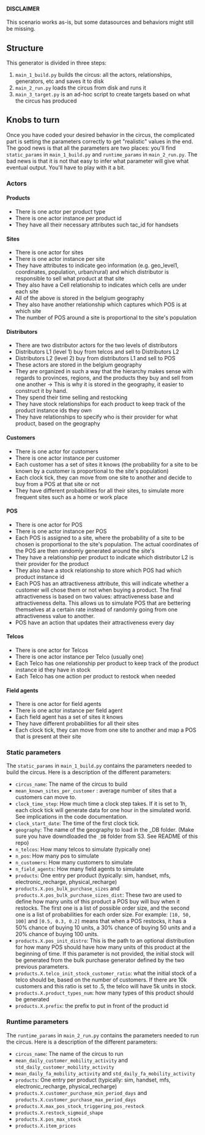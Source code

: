 #### DISCLAIMER

This scenario works as-is, but some datasources and behaviors might
still be missing.

## Structure

This generator is divided in three steps:

1. `main_1_build.py` builds the circus: all the actors, relationships,
generators, etc and saves it to disk
2. `main_2_run.py` loads the circus from disk and runs it
3. `main_3_target.py` is an ad-hoc script to create targets based on
what the circus has produced

## Knobs to turn

Once you have coded your desired behavior in the circus, the complicated
part is setting the parameters correctly to get "realistic" values in
the end. The good news is that all the parameters are two places: you'll
find `static_params` in `main_1_build.py` and `runtime_params` in
`main_2_run.py`. The bad news is that it is not that easy to infer what
parameter will give what eventual output. You'll have to play with it a
bit.


### Actors

#### Products
* There is one actor per product type
* There is one actor instance per product id
* They have all their necessary attributes such tac_id for handsets

#### Sites
* There is one actor for sites
* There is one actor instance per site
* They have attributes to indicate geo information (e.g. geo_level1,
coordinates, population, urban/rural) and
which distributor is responsible to sell what product at that site
* They also have a Cell relationship to indicates which cells are under
each site
* All of the above is stored in the belgium geography
* They also have another relationship which captures which POS is at
which site
* The number of POS around a site is proportional to the site's
population

#### Distributors
* There are two distributor actors for the two levels of distributors
* Distributors L1 (level 1) buy from telcos and sell to Distributors L2
* Distributors L2 (level 2) buy from distributors L1 and sell to POS
* These actors are stored in the belgium geography
* They are organized in such a way that the hierarchy makes sense with
regards to provinces, regions, and the products they buy and sell from
one another -> This is why it is stored in the geography, it easier to
construct it by hand.
* They spend their time selling and restocking
* They have stock relationships for each product to keep track of the
product instance ids they own
* They have relationships to specify who is their provider for what
product, based on the geography

#### Customers
* There is one actor for customers
* There is one actor instance per customer
* Each customer has a set of sites it knows (the probability for a site
to be known by a customer is proportional to the site's population)
* Each clock tick, they can move from one site to another and decide to
buy from a POS at that site or not
* They have different probabilities for all their sites, to simulate
more frequent sites such as a home or work place

#### POS

* There is one actor for POS
* There is one actor instance per POS
* Each POS is assigned to a site, where the probability of a site to be
chosen is proportional to the site's population. The actual coordinates
of the POS are then randomly generated around the site's
* They have a relationship per product to indicate which
distributor L2 is their provider for the product
* They also have a stock relationship to store which POS had which
product instance id
* Each POS has an attractiveness attribute, this will indicate whether a
customer will chose them or not when buying a product. The final
attractiveness is based on two values: attractiveness base and
attractiveness delta. This allows us to simulate POS that are bettering
themselves at a certain rate instead of randomly going from one
attractiveness value to another.
* POS have an action that updates their attractiveness every day

#### Telcos

* There is one actor for Telcos
* There is one actor instance per Telco (usually one)
* Each Telco has one relationship per product to keep track of the
product instance id they have in stock
* Each Telco has one action per product to restock when needed

#### Field agents

* There is one actor for field agents
* There is one actor instance per field agent
* Each field agent has a set of sites it knows
* They have different probabilities for all their sites
* Each clock tick, they can move from one site to another and map a POS
that is present at their site

### Static parameters

The `static_params` in `main_1_build.py` contains the parameters needed
to build the circus. Here is a description of the different parameters:

* `circus_name`: The name of the circus to build
* `mean_known_sites_per_customer` : average number of sites that a
customers can move to.
* `clock_time_step`: How much time a clock step takes. If it is set to
1h, each clock tick will generate data for one hour in the simulated
world. See implications in the code documentation.
* `clock_start_date`: The time of the first clock tick.
* `geography`: The name of the geography to load in the _DB folder.
(Make sure you have downdloaded the `_DB` folder from S3. See README of
this repo)
* `n_telcos`: How many telcos to simulate (typically one)
* `n_pos`: How many pos to simulate
* `n_customers`: How many customers to simulate
* `n_field_agents`: How many field agents to simulate
* `products`: One entry per product (typically: sim, handset, mfs,
electronic_recharge, physical_recharge)
* `products.X.pos_bulk_purchase_sizes` and
`products.X.pos_bulk_purchase_sizes_dist`: These two are used to define
how many units of this product a POS buy will buy when it restocks. The
first one is a list of possible order size, and the second one is a list
of probabilities for each order size. For example: `[10, 50, 100]` and
`[0.5, 0.3, 0.2]` means that when a POS restocks, it has a 50% chance of
buying 10 units, a 30% chance of buying 50 units and a 20% chance of
buying 100 units.
* `products.X.pos_init_distro`: This is the path to an
optional distribution for how many POS should have how many units of
this product at the beginning of time. If this parameter is not
provided, the initial stock will be generated from the bulk purchase
generator defined by the two previous parameters.
* `products.X.telco_init_stock_customer_ratio`: what the initial stock
of a telco should be, based on the number of customers. If there are
10k customers and this ratio is set to .5, the telco will have 5k units
in stock.
* `products.X.product_types_num`: how many types of this product should
be generated
* `products.X.prefix`: the prefix to put in front of the product id

### Runtime parameters

The `runtime_params` in `main_2_run.py` contains the parameters needed
to run the circus. Here is a description of the different parameters:

* `circus_name`: The name of the circus to run
* `mean_daily_customer_mobility_activity` and
`std_daily_customer_mobility_activity`
* `mean_daily_fa_mobility_activity` and
`std_daily_fa_mobility_activity`
* `products`: One entry per product (typically: sim, handset, mfs,
electronic_recharge, physical_recharge)
* `products.X.customer_purchase_min_period_days` and
`products.X.customer_purchase_max_period_days`
* `products.X.max_pos_stock_triggering_pos_restock`
* `products.X.restock_sigmoid_shape`
* `products.X.pos_max_stock`
* `products.X.item_prices`
